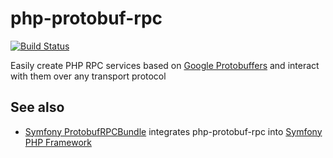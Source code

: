 # php-protobuf-rpc
[![Build Status](https://travis-ci.org/rodrigodiez/php-protobuf-rpc.svg?branch=master)](https://travis-ci.org/rodrigodiez/php-protobuf-rpc)

Easily create PHP RPC services based on [Google Protobuffers](https://developers.google.com/protocol-buffers/) and interact with them  over any transport protocol

## See also
- [Symfony ProtobufRPCBundle](https://github.com/rodrigodiez/protobuf-rpc-bundle) integrates php-protobuf-rpc into [Symfony PHP Framework](https://symfony.com/)
